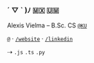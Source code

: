 ### ´ ▽ \` )ﾉ 🇲🇽 🇺🇲

Alexis Vielma – B.Sc. CS [`@KU`](https://ku.edu 'School Website')

[`@`](mailto:contact@alexis.kr 'Contact Me') · [`/website`](https://alexis.kr 'Peronsal Website') · [`/linkedin`](https://www.linkedin.com/in/aelxxs/ 'LinkedIn')

⇢ `.js` `.ts` `.py`

